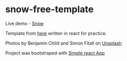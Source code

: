 # snow-free-template

Live demo - [Snow](https://g1st.github.io/snow-free/)

Template from [here](https://freebiesbug.com/psd-freebies/snow-free-psd-html-template/) written in react for practice.

Photos by Benjamin Child and Simon Fitall on [Unsplash](https://unsplash.com)

Project was bootstraped with [Simple react App](https://github.com/Kornil/simple-react-app)
